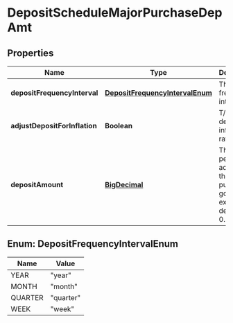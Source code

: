 
# DepositScheduleMajorPurchaseDepAmt

## Properties
Name | Type | Description | Notes
------------ | ------------- | ------------- | -------------
**depositFrequencyInterval** | [**DepositFrequencyIntervalEnum**](#DepositFrequencyIntervalEnum) | The deposit frequency interval |  [optional]
**adjustDepositForInflation** | **Boolean** | T/F adjust deposit for inflation rate |  [optional]
**depositAmount** | [**BigDecimal**](BigDecimal.md) | The periodic additions to the major purchase goal. If excluded, defaults to 0. |  [optional]


<a name="DepositFrequencyIntervalEnum"></a>
## Enum: DepositFrequencyIntervalEnum
Name | Value
---- | -----
YEAR | &quot;year&quot;
MONTH | &quot;month&quot;
QUARTER | &quot;quarter&quot;
WEEK | &quot;week&quot;



